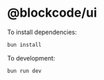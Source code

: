 # @blockcode/ui

To install dependencies:

```bash
bun install
```

To development:

```bash
bun run dev
```